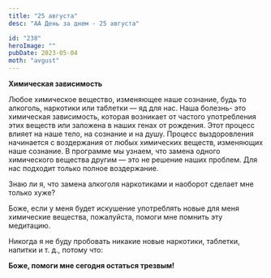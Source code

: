 ```yaml
---
title: "25 августа"
desc: "АА День за днем - 25 августа"

id: "238"
heroImage: ""
pubDate: 2023-05-04
moth: "avgust"
---
```


**Химическая зависимость**

Любое химическое вещество, изменяющее наше сознание, будь то алкоголь,
наркотики или таблетки — яд для нас. Наша болезнь- это химическая зависимость,
которая возникает от частого употребления этих веществ или заложена в наших
генах от рождения. Этот процесс влияет на наше тело, на сознание и на душу.
Процесс выздоровления начинается с воздержания от любых химических веществ,
изменяющих наше сознание. В программе мы узнаем, что замена одного химического
вещества другим — это не решение наших проблем. Для нас подходит только полное
воздержание.

Знаю ли я, что замена алкоголя наркотиками и наоборот сделает мне только хуже?

Боже, если у меня будет искушение употреблять новые для меня химические
вещества, пожалуйста, помоги мне помнить эту медитацию.

Никогда я не буду пробовать никакие новые наркотики, таблетки, напитки и т.
д., потому что:

**Боже, помоги мне сегодня остаться трезвым!**

